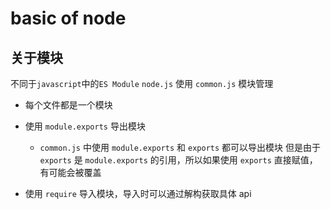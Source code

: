 # basic of node

## 关于模块

不同于`javascript`中的`ES Module`
`node.js` 使用 `common.js` 模块管理

- 每个文件都是一个模块
- 使用 `module.exports` 导出模块

  - `common.js` 中使用 `module.exports` 和 `exports` 都可以导出模块
    但是由于 `exports` 是 `module.exports` 的引用，所以如果使用 `exports` 直接赋值，有可能会被覆盖

- 使用 `require` 导入模块，导入时可以通过解构获取具体 api

